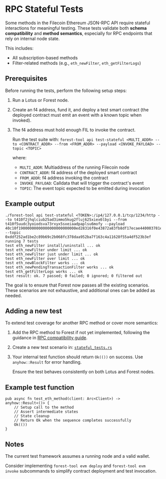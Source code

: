 # RPC Stateful Tests

Some methods in the Filecoin Ethereum JSON-RPC API require stateful interactions for meaningful testing. These tests validate both **schema compatibility** and **method semantics**, especially for RPC endpoints that rely on internal node state.

This includes:

- All subscription-based methods
- Filter-related methods (e.g., `eth_newFilter`, `eth_getFilterLogs`)

## Prerequisites

Before running the tests, perform the following setup steps:

1. Run a Lotus or Forest node.
2. Create an f4 address, fund it, and deploy a test smart contract (the deployed contract must emit an event with a known topic when invoked).
3. The f4 address must hold enough FIL to invoke the contract.
   
   Run the test suite with:
  `forest-tool api test-stateful <MULTI_ADDR> --to <CONTRACT_ADDR> --from <FROM_ADDR> --payload <INVOKE_PAYLOAD> --topic <TOPIC>`

   where:

    - `MULTI_ADDR`: Multiaddress of the running Filecoin node
    - `CONTRACT_ADDR`: f4 address of the deployed smart contract
    - `FROM_ADDR`: f4 address invoking the contract
    - `INVOKE_PAYLOAD`: Calldata that will trigger the contract's event
    - `TOPIC`: The event topic expected to be emitted during invocation

## Example output

```
./forest-tool api test-stateful <TOKEN>:/ip4/127.0.0.1/tcp/1234/http --to t410f2jhqlciub25ad3immo5kug2fluj625xiex6lbyi --from t410f5uudc3yoiodsva73rxyx5sxeiaadpaplsu6mofy --payload 40c10f19000000000000000000000000ed28316f0e43872a83fb8df17ecae440003781eb00000000000000000000000000000000000000000000000006f05b59d3b20000 --topic 0xddf252ad1be2c89b69c2b068fc378daa952ba7f163c4a11628f55a4df523b3ef
running 7 tests
test eth_newFilter install/uninstall ... ok
test eth_newFilter under limit ... ok
test eth_newFilter just under limit ... ok
test eth_newFilter over limit ... ok
test eth_newBlockFilter works ... ok
test eth_newPendingTransactionFilter works ... ok
test eth_getFilterLogs works ... ok
test result: ok. 7 passed; 0 failed; 0 ignored; 0 filtered out
```

The goal is to ensure that Forest now passes all the existing scenarios. These scenarios are not exhaustive, and additional ones can be added as needed.

## Adding a new test

To extend test coverage for another RPC method or cover more semantics:

1. Add the RPC method to Forest if not yet implemented, following the guidance in [RPC compatibility guide](./rpc_api_compatibility.md).
2. Create a new test scenario in:
[`stateful_tests.rs`](../../../src/tool/subcommands/api_cmd/stateful_tests.rs)
3. Your internal test function should return `Ok(())` on success. Use `anyhow::Result` for error handling.

   Ensure the test behaves consistently on both Lotus and Forest nodes.

## Example test function
```
pub async fn test_eth_method(client: Arc<Client>) -> anyhow::Result<()> {
    // Setup call to the method
    // Assert intermediate states
    // State cleanup
    // Return Ok when the sequence completes successfully
    Ok(())
}
```

## Notes

The current test framework assumes a running node and a valid wallet.

Consider implementing `forest-tool evm deploy` and `forest-tool evm invoke` subcommands to simplify contract deployment and test invocation.
